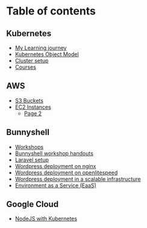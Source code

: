 # Table of contents

## Kubernetes

* [My Learning journey](README.md)
* [Kubernetes Object Model](kubernetes/kubernetes-object-model.md)
* [Cluster setup](kubernetes/cluster-setup.md)
* [Courses](<README (2).md>)

## AWS

* [S3 Buckets](aws/s3-buckets.md)
* [EC2 Instances](aws/ec2-instances/README.md)
  * [Page 2](aws/ec2-instances/page-2.md)

## Bunnyshell

* [Workshops](<README (1).md>)
* [Bunnyshell workshop handouts](bunnyshell/master.md)
* [Laravel setup](bunnyshell/laravel.md)
* [Wordpress deployment on nginx](bunnyshell/wordpress-nginx.md)
* [Wordpress deployment on openlitespeed](bunnyshell/wordpress-openlitespeed.md)
* [Wordpress deployment in a scalable infrastructure](bunnyshell/wordpress-scalable-infrastructure.md)
* [Environment as a Service (EaaS)](bunnyshell/environment-as-a-service-eaas.md)

## Google Cloud

* [NodeJS with Kubernetes](google-cloud/nodejs-with-kubernetes.md)
